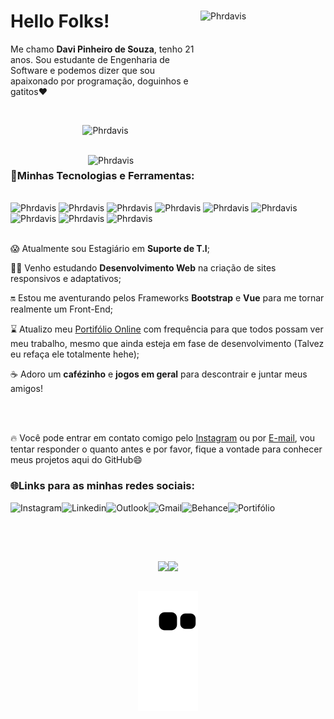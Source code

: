 
<div display = "flex" flex-direction = "row">
  <img align="right" alt="Phrdavis" height="200" width="200" src="https://user-images.githubusercontent.com/105741181/230102095-193b4950-186b-4263-904f-bf1816ddaa01.png">
  <h1>Hello Folks!</h1>
  <p>Me chamo <strong>Davi Pinheiro de Souza</strong>, tenho 21 anos. Sou estudante de Engenharia de Software e podemos dizer que sou apaixonado por programação, doguinhos e gatitos❤</p>
  <br>
  <p align="center">
    <img alt="Phrdavis" width="380" src="https://user-images.githubusercontent.com/105741181/232480834-da840e6d-c048-4103-89b9-fb23efb49ba5.gif">
  </p>
</div>

<div>
  <div>
    <br>
  <img align="right" alt="Phrdavis" width="380" src="https://user-images.githubusercontent.com/105741181/232514614-209107fb-02c3-45ec-bf4d-52d119a1d015.gif">
    <h3>🤖Minhas Tecnologias e Ferramentas:</h3>
    <div>
    <br>
      <img alt="Phrdavis" height="50" src="https://user-images.githubusercontent.com/105741181/232483238-47afc2ed-3251-4cb3-8364-95619d8b8f35.png">
      <img alt="Phrdavis" height="50" src="https://user-images.githubusercontent.com/105741181/232483433-bb0fab28-48c5-4c7c-9064-8f73b42473b4.png">
      <img alt="Phrdavis" height="50" src="https://user-images.githubusercontent.com/105741181/232483786-f190f6a4-181a-4856-8f3e-45c5c5726a0d.png">
      <img alt="Phrdavis" height="50" src="https://user-images.githubusercontent.com/105741181/232483976-fbb55e92-281f-49b6-9e9b-af5aca1ba116.png">
      <img alt="Phrdavis" height="50" src="https://user-images.githubusercontent.com/105741181/232484248-c76e0947-a74b-437c-8e99-dda42470d70a.png">
      <img alt="Phrdavis" height="50" src="https://user-images.githubusercontent.com/105741181/232484767-9667bd2e-a423-4c8c-b23a-56ed481577d7.png">
      <img alt="Phrdavis" height="50" src="https://user-images.githubusercontent.com/105741181/232484964-824b58ad-82c4-4143-b475-3965cfc881ca.png">
      <img alt="Phrdavis" height="50" src="https://user-images.githubusercontent.com/105741181/232485078-ff5aa5e5-a487-40b5-9e3b-3f60c300690a.png">
      <img alt="Phrdavis" height="50" src="https://user-images.githubusercontent.com/105741181/232485305-ae011511-28b8-40ad-b93c-07939f9173c3.png">
    </div>
  </div>
</div>

<div>
  <br>
  <p>😱 Atualmente sou Estagiário em <strong>Suporte de T.I</strong>;</p>
  <p>🧑‍💻 Venho estudando <strong>Desenvolvimento Web</strong> na criação de sites responsivos e adaptativos;</p>
  <p>🔛 Estou me aventurando pelos Frameworks <strong>Bootstrap</strong> e <strong>Vue</strong> para me tornar realmente um Front-End;</p>
  <p>⌛️ Atualizo meu <a href="https://phrdavis.github.io/" target = "_blank">Portifólio Online</a> com frequência para que todos possam ver meu trabalho, mesmo que ainda esteja em fase de desenvolvimento (Talvez eu refaça ele totalmente hehe);</p>
  <p>☕ Adoro um <strong>cafézinho</strong> e <strong>jogos em geral</strong> para descontrair e juntar meus amigos!</p>
</div>


<div>
  <br>
  <br>
  <p>🔥 Você pode entrar em contato comigo pelo <a href="https://www.instagram.com/davip27/" target = "_blank">Instagram</a> ou por <a href="mailto:davipinheiro.dev@gmail.com?subject=Contact via Github Readme&body=Olá, tudo bem? Acessei seu GitHub e gostaria de entrar em contato!" target = "_blank">E-mail</a>, vou tentar responder o quanto antes e por favor, fique a vontade para conhecer meus projetos aqui do GitHub😄</p>
</div>




<div>
  <h3>🌐Links para as minhas redes sociais:</h3>
  <a href="https://www.instagram.com/davip27/"><img align="left" alt="Instagram" height="30" src="https://user-images.githubusercontent.com/105741181/186734770-a7dc1306-bb56-4012-96ee-4c8838a40b39.png" target="_blank" ></a>
  <a href="https://www.linkedin.com/in/phrdavis/"><img align="left" alt="Linkedin" height="30" src="https://user-images.githubusercontent.com/105741181/186735021-2a2cc3e4-8f94-44c2-9d72-a4206fd4538c.png" target="_blank" ></a>
  <a href=mailto:davipi_sou@hotmail.com><img align="left" alt="Outlook" height="30" src="https://user-images.githubusercontent.com/105741181/186936226-390add12-773e-4aa3-9cc2-d48dcbfafff2.png" target="_blank" ></a>
  <a href=mailto:davipinheiro.dev@gmail.com><img align="left" alt="Gmail" height="30" src="https://user-images.githubusercontent.com/105741181/186945008-37f0971d-dac1-45b6-ad16-5566ad16bdad.png"  target="_blank" >
  <a href=mailto:davipinheiro.dev@gmail.com><img align="left" alt="Behance" height="30" src="https://user-images.githubusercontent.com/105741181/225661024-b25e5788-ab5f-47fd-8320-e00a9c92cce1.png"  target="_blank" ></a>
  <a href="https://phrdavis.github.io/"><img align="left" alt="Portifólio" height="30" src="https://user-images.githubusercontent.com/105741181/230102095-193b4950-186b-4263-904f-bf1816ddaa01.png"  target="_blank" ></a><br><br>
</div>

  ##
  <br>
 <p align="center">
  <a href="https://github.com/Phrdavis"><img height="180em" src="https://github-readme-stats-eight-theta.vercel.app/api?username=Phrdavis&show_icons=true&theme=dracula&include_all_commits=true&count_private=true"/><img height="180em" src="https://github-readme-stats-eight-theta.vercel.app/api/top-langs/?username=Phrdavis&layout=compact&langs_count=8&theme=dracula"/></a>
  </p>
<div align = "center">

  ##
![snake gif](https://github.com/Phrdavis/Phrdavis/blob/output/github-contribution-grid-snake.svg)

</div>
